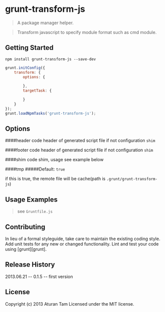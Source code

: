 # grunt-transform-js
> A package manager helper.

> Transform javascript to specify module format such as cmd module.

## Getting Started
```shell
npm install grunt-transform-js --save-dev
```
```js
grunt.initConfig({
	transform: {
		options: {
			
		},
		targetTask: {

		}
	}
});
grunt.loadNpmTasks('grunt-transform-js');
```

## Options

####header
code header of generated script file if not configuration `shim`

####footer
code header of generated script file if not configuration `shim`

####shim
code shim, usage see example below

####tmp
#####Default: `true`

if this is true, the remote file will be cache(path is `.grunt/grunt-transform-js`)


## Usage Examples
> see `Gruntfile.js`

## Contributing
In lieu of a formal styleguide, take care to maintain the existing coding style. Add unit tests for any new or changed functionality. Lint and test your code using [grunt][grunt].

## Release History
2013.06.21 -- 0.1.5 -- first version

## License
Copyright (c) 2013 Aturan Tam
Licensed under the MIT license.
